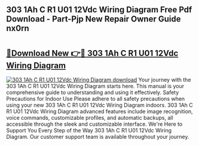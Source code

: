 ## 303 1Ah C R1 U01 12Vdc Wiring Diagram Free Pdf Download - Part-Pjp New Repair Owner Guide nx0rn

# <h2><a href="http://dfl6x3u.blite.top/?on=303+1Ah+C+R1+U01+12Vdc+Wiring+Diagram">🔗Download New 👉🔴 303 1Ah C R1 U01 12Vdc Wiring Diagram</a></h2>

[![303 1Ah C R1 U01 12Vdc Wiring Diagram download](https://i.imgur.com/lujVjoI.png)](http://dfl6x3u.blite.top/?on=303+1Ah+C+R1+U01+12Vdc+Wiring+Diagram)
Your journey with the 303 1Ah C R1 U01 12Vdc Wiring Diagram starts here. This manual is your comprehensive guide to understanding and using it effectively. Safety Precautions for Indoor Use Please adhere to all safety precautions when using your new 303 1Ah C R1 U01 12Vdc Wiring Diagram indoors. 303 1Ah C R1 U01 12Vdc Wiring Diagram advanced features include image recognition, voice commands, customizable profiles, and automatic backups, all accessible through the sleek and customizable interface. We're Here to Support You Every Step of the Way 303 1Ah C R1 U01 12Vdc Wiring Diagram. Our customer support team is available throughout your journey.
